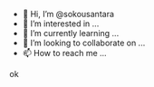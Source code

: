 - 👋 Hi, I’m @sokousantara
- 👀 I’m interested in ...
- 🌱 I’m currently learning ...
- 💞️ I’m looking to collaborate on ...
- 📫 How to reach me ...

<!---
sokousantara/sokousantara is a ✨ special ✨ repository because its `README.md` (this file) appears on your GitHub profile.
You can click the Preview link to take a look at your changes.
--->ok

